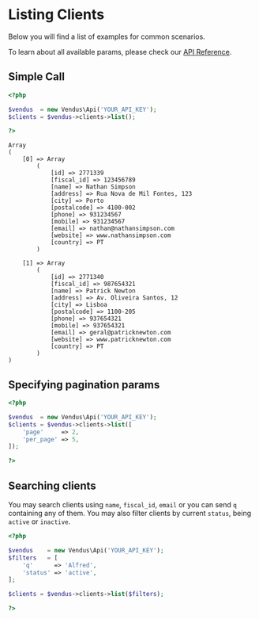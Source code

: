 # Listing Clients

Below you will find a list of examples for common scenarios. 

To learn about all available params, please check our [API Reference](https://www.vendus.pt/ws/clients.doc).

## Simple Call

```php
<?php

$vendus  = new Vendus\Api('YOUR_API_KEY');
$clients = $vendus->clients->list();

?>
```
```
Array
(
    [0] => Array
        (
            [id] => 2771339
            [fiscal_id] => 123456789
            [name] => Nathan Simpson
            [address] => Rua Nova de Mil Fontes, 123
            [city] => Porto
            [postalcode] => 4100-002
            [phone] => 931234567
            [mobile] => 931234567
            [email] => nathan@nathansimpson.com
            [website] => www.nathansimpson.com
            [country] => PT
        )

    [1] => Array
        (
            [id] => 2771340
            [fiscal_id] => 987654321
            [name] => Patrick Newton
            [address] => Av. Oliveira Santos, 12
            [city] => Lisboa
            [postalcode] => 1100-205
            [phone] => 937654321
            [mobile] => 937654321
            [email] => geral@patricknewton.com
            [website] => www.patricknewton.com
            [country] => PT
        )
)
```

## Specifying pagination params

```php
<?php

$vendus  = new Vendus\Api('YOUR_API_KEY');
$clients = $vendus->clients->list([
    'page'     => 2, 
    'per_page' => 5,
]);

?>
```

## Searching clients

You may search clients using `name`, `fiscal_id`, `email` or you can send `q` containing any of them. You may also filter clients by current `status`, being `active` or `inactive`.

```php
<?php

$vendus    = new Vendus\Api('YOUR_API_KEY');
$filters   = [
    'q'      => 'Alfred',
    'status' => 'active',
];

$clients = $vendus->clients->list($filters);

?>
```